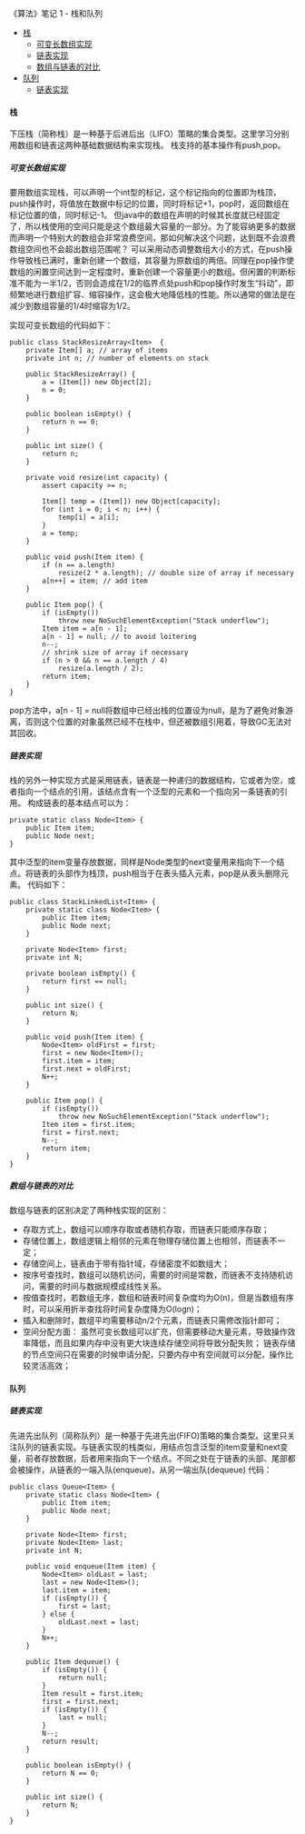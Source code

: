 《算法》笔记 1 - 栈和队列 

* [栈](#栈 )
	* [可变长数组实现](#可变长数组实现 )
	* [链表实现](#链表实现 )
	* [数组与链表的对比](#数组与链表的对比 )
* [队列](#队列 )
	* [链表实现](#链表实现-1 )
#### 栈
下压栈（简称栈）是一种基于后进后出（LIFO）策略的集合类型。这里学习分别用数组和链表这两种基础数据结构来实现栈。
栈支持的基本操作有push,pop。
##### 可变长数组实现
要用数组实现栈，可以声明一个int型的标记，这个标记指向的位置即为栈顶，push操作时，将值放在数据中标记的位置，同时将标记+1，pop时，返回数组在标记位置的值，同时标记-1。
但java中的数组在声明的时候其长度就已经固定了，所以栈使用的空间只能是这个数组最大容量的一部分。为了能容纳更多的数据而声明一个特别大的数组会非常浪费空间，那如何解决这个问题，达到既不会浪费数组空间也不会超出数组范围呢？
可以采用动态调整数组大小的方式，在push操作导致栈已满时，重新创建一个数组，其容量为原数组的两倍。同理在pop操作使数组的闲置空间达到一定程度时，重新创建一个容量更小的数组。但闲置的判断标准不能为一半1/2，否则会造成在1/2的临界点处push和pop操作时发生“抖动”，即频繁地进行数组扩容、缩容操作，这会极大地降低栈的性能。所以通常的做法是在减少到数组容量的1/4时缩容为1/2。

实现可变长数组的代码如下：
```
public class StackResizeArray<Item>  {
	private Item[] a; // array of items
	private int n; // number of elements on stack

	public StackResizeArray() {
		a = (Item[]) new Object[2];
		n = 0;
	}

	public boolean isEmpty() {
		return n == 0;
	}

	public int size() {
		return n;
	}

	private void resize(int capacity) {
		assert capacity >= n;

		Item[] temp = (Item[]) new Object[capacity];
		for (int i = 0; i < n; i++) {
			temp[i] = a[i];
		}
		a = temp;
	}

	public void push(Item item) {
		if (n == a.length)
			resize(2 * a.length); // double size of array if necessary
		a[n++] = item; // add item
	}

	public Item pop() {
		if (isEmpty())
			throw new NoSuchElementException("Stack underflow");
		Item item = a[n - 1];
		a[n - 1] = null; // to avoid loitering
		n--;
		// shrink size of array if necessary
		if (n > 0 && n == a.length / 4)
			resize(a.length / 2);
		return item;
	}
}
```
pop方法中，a[n - 1] = null将数组中已经出栈的位置设为null，是为了避免对象游离，否则这个位置的对象虽然已经不在栈中，但还被数组引用着，导致GC无法对其回收。

##### 链表实现
栈的另外一种实现方式是采用链表，链表是一种递归的数据结构，它或者为空，或者指向一个结点的引用，该结点含有一个泛型的元素和一个指向另一条链表的引用。
构成链表的基本结点可以为：
```
private static class Node<Item> {
    public Item item;
    public Node next;
}
```
其中泛型的item变量存放数据，同样是Node类型的next变量用来指向下一个结点。将链表的头部作为栈顶，push相当于在表头插入元素，pop是从表头删除元素。
代码如下：
```
public class StackLinkedList<Item> {
	private static class Node<Item> {
		public Item item;
		public Node next;
	}

	private Node<Item> first;
	private int N;

	private boolean isEmpty() {
		return first == null;
	}

	public int size() {
		return N;
	}

	public void push(Item item) {
		Node<Item> oldFirst = first;
		first = new Node<Item>();
		first.item = item;
		first.next = oldFirst;
		N++;
	}

	public Item pop() {
		if (isEmpty())
			throw new NoSuchElementException("Stack underflow");
		Item item = first.item;
		first = first.next;
		N--;
		return item;
	}
}
```

##### 数组与链表的对比
数组与链表的区别决定了两种栈实现的区别：
- 存取方式上，数组可以顺序存取或者随机存取，而链表只能顺序存取；　
- 存储位置上，数组逻辑上相邻的元素在物理存储位置上也相邻，而链表不一定；　
- 存储空间上，链表由于带有指针域，存储密度不如数组大；　
- 按序号查找时，数组可以随机访问，需要的时间是常数，而链表不支持随机访问，需要的时间与数据规模成线性关系。
- 按值查找时，若数组无序，数组和链表时间复杂度均为O(n)，但是当数组有序时，可以采用折半查找将时间复杂度降为O(logn)；
- 插入和删除时，数组平均需要移动n/2个元素，而链表只需修改指针即可；　
- 空间分配方面： 虽然可变长数组可以扩充，但需要移动大量元素，导致操作效率降低，而且如果内存中没有更大块连续存储空间将导致分配失败； 链表存储的节点空间只在需要的时候申请分配，只要内存中有空间就可以分配，操作比较灵活高效；

#### 队列
##### 链表实现
先进先出队列（简称队列）是一种基于先进先出(FIFO)策略的集合类型。这里只关注队列的链表实现。与链表实现的栈类似，用结点包含泛型的item变量和next变量，前者存放数据，后者用来指向下一个结点。不同之处在于链表的头部、尾部都会被操作，从链表的一端入队(enqueue)，从另一端出队(dequeue)
代码：
```
public class Queue<Item> {
    private static class Node<Item> {
        public Item item;
        public Node next;
    }

    private Node<Item> first;
    private Node<Item> last;
    private int N;

    public void enqueue(Item item) {
        Node<Item> oldLast = last;
        last = new Node<Item>();
        last.item = item;
        if (isEmpty()) {
            first = last;
        } else {
            oldLast.next = last;
        }
        N++;
    }

    public Item dequeue() {
        if (isEmpty()) {
            return null;
        }
        Item result = first.item;
        first = first.next;
        if (isEmpty()) {
            last = null;
        }
        N--;
        return result;
    }

    public boolean isEmpty() {
        return N == 0;
    }

    public int size() {
        return N;
    }
}
```